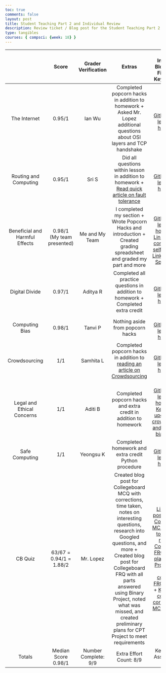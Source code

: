 ```yaml
---
toc: true
comments: false
layout: post
title: Student Teaching Part 2 and Individual Review
description: Review ticket / Blog post for the Student Teaching Part 2 and Individual Review
type: tangibles
courses: { compsci: {week: 18} }
---
```


|              &nbsp;            |          Score          | Grader Verification | Extras | Key Indicators: Blog, GitHub File(s) and Key Commits |
| :----------------------------: | :---------------------: | :-----------------: | :----: | :--------------------------------------------------: |
| The Internet                   | 0.95/1                  | Ian Wu              | Completed popcorn hacks in addition to homework + Asked Mr. Lopez additional questions about OSI layers and TCP handshake | [Link to GitHub.io with lesson and homework](https://jasongao76.github.io/students//2023/11/27/Internet.html)  | | |
| Routing and Computing          | 0.95/1                  | Sri S               | Did all questions within lesson in addition to homework + [Read quick article on fault tolerance](https://www.fortinet.com/resources/cyberglossary/fault-tolerance#:~:text=Fault%20tolerance%20can%20be%20built,in%20the%20entire%20system%20failing.) | [Link to GitHub.io with lesson and homework](https://jasongao76.github.io/students//2023/11/30/RoutingComputingHW.html)  | | |
| Beneficial and Harmful Effects | 0.98/1 (My team presented) | Me and My Team      | I completed my section + Wrote Popcorn Hacks and introduction + Created grading spreadsheet and graded my part and more | [Link to GitHub.io with lesson and homework](https://jasongao76.github.io/students//2023/12/01/Beneficial_and_Harmful_Effects_IPYNB_2_.html) + [Link to GitHub comment with self-grading](https://github.com/nighthawkcoders/teacher_portfolio/issues/94) + [Link to Grading Spreadsheet](https://docs.google.com/spreadsheets/d/1ADYcege2l7wq0fBjoUR567p4MB3p_igIAugiTuCH5sw/edit?usp=sharing) | | |
| Digital Divide                 | 0.97/1                     | Aditya R            | Completed all practice questions in addition to homework + Completed extra credit | [Link to GitHub.io with lesson and homework](https://jasongao76.github.io/students//2023/12/05/Digital-Divide_IPYNB_2_.html)  | | |
| Computing Bias                 | 0.98/1                  | Tanvi P             | Nothing aside from popcorn hacks | [Link to GitHub.io with lesson and homework](https://jasongao76.github.io/students//2023/12/12/Computing_Bias_IPYNB_2_.html)  | | |
| Crowdsourcing                  | 1/1                     | Samhita L           | Completed popcorn hacks in addition to [reading an article on Crowdsourcing](https://www.investopedia.com/terms/c/crowdsourcing.asp) | [Link to GitHub.io with lesson and homework](https://jasongao76.github.io/students//2023/12/14/Class_6_Crowdsourcing_IPYNB_2_.html)  | | |
| Legal and Ethical Concerns     | 1/1                     | Aditi B             | Completed popcorn hacks and extra credit in addition to homework | [Link to GitHub.io with lesson and homework](https://jasongao76.github.io/students//2023/12/19/Legalandethicalconcerns.html) + [Key Commit updating this, crowdsourcing, and computing bias lessons](https://github.com/JasonGao76/students/commit/a3341e4b53b9025876b5f28a49d6f9068d6ad684)  | | |
| Safe Computing                 | 1/1                     | Yeongsu K           | Completed homework and extra credit Python procedure | [Link to GitHub.io with lesson and homework](https://jasongao76.github.io/students//2023/12/21/Safe_ComputingP5_IPYNB_2_.html) | |
| CB Quiz                        | 63/67 = 0.94/1 = 1.88/2 | Mr. Lopez           | Created blog post for Collegeboard MCQ with corrections, time taken, notes on interesting questions, research into Googled questions, and more + Created blog post for Collegeboard FRQ with all parts answered using Binary Project, noted what was missed, and created preliminary plans for CPT Project to meet requirements | [Link to blog post reviewing CollegeBoard MC Quiz](https://jasongao76.github.io/students//2023/12/17/CB_MC_Notes.html) + [Link to blog post reviewing Collegeboard FRQ Quiz and plans for CPT Project](https://jasongao76.github.io/students//2023/12/17/CB_FRQ_Notes.html) + [Key Commit completing FRQ blog post](https://github.com/JasonGao76/students/commit/d64ed7570441860cd8e92e6311af30df7b4e142a#diff-4acd5b30ed5d739b666ffc870ff1612b04c457ace5b2e60e1a385ac69f6fbdec) + [Key Commit completing corrections for MCQ blog post](https://github.com/JasonGao76/students/commit/ff5a7f4d3d41551b5f41edbcb86dd38bb44b9840) |
| Totals                         |   Median Score 0.98/1   | Number Complete: 9/9| Extra Effort Count: 8/9 | Key Tangible Assets Count: 9/9 |